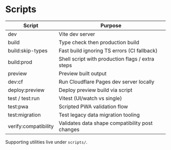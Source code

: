 # Scripts

| Script | Purpose |
| ------ | ------- |
| dev | Vite dev server |
| build | Type check then production build |
| build:skip-types | Fast build ignoring TS errors (CI fallback) |
| build:prod | Shell script with production flags / extra steps |
| preview | Preview built output |
| dev:cf | Run Cloudflare Pages dev server locally |
| deploy:preview | Deploy preview build via script |
| test / test:run | Vitest (UI/watch vs single) |
| test:pwa | Scripted PWA validation flow |
| test:migration | Test legacy data migration tooling |
| verify:compatibility | Validates data shape compatibility post changes |

Supporting utilities live under `scripts/`.
